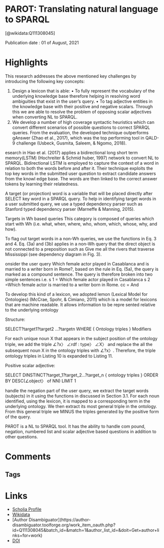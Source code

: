 
PAROT: Translating natural language to SPARQL
=============================================
  
  [@wikidata:Q111308045]  
  
Publication date : 01 of August, 2021  

# Highlights
This research addresses
the above mentioned key challenges by introducing the following key
concepts:
1. Design a lexicon that is able:
• To fully represent the vocabulary of the underlying knowledge
base therefore helping in resolving word ambiguities that exist in
the user’s query.
• To tag adjective entities in the knowledge base with their positive
and negative scalars. Through this we are able to resolve the
problem of opposing scalar adjectives when converting NL to
SPARQL.
2. We develop a number of high coverage syntactic heuristics which
can convert different scenarios of possible questions to correct
SPARQL queries.
From the evaluation, the developed technique outperforms gAnswer
(Zhao et al., 2017), which was the top performing tool in QALD-9
challenge (Usbeck, Gusmita, Saleem, & Ngomo, 2018).


esearch in Hao et al. (2017) applies a
bidirectional long short term memory(LSTM) (Hochreiter & Schmid­
huber, 1997) network to convert NL to SPARQL. Bidirectional LSTM is
employed to capture the context of a word in relation to both the words
before and after it. Their technique exploits the top key words in the
submitted user question to extract candidate answers from the knowl­
edge base. The words are then linked to the correct answer tokens by
learning their relatedness.


A target (or projection) word is a
variable that will be placed directly after SELECT key word in a SPARQL
query. To help in identifying target words in a user submitted query, we
use a typed dependency parser such as Stanford typed dependency
parser (Marneffe & Manning, 2015).

Targets in Wh based queries
This category is composed of queries which start with Wh (i.e. what,
when, where, who, whom, which, whose, why, and how).

To flag out target words in a non-Wh queries, we use the functions in
Eq. 3 and 4. Eq. (3a) and (3b) applies in a non-Wh query that the direct
object is not connected to a preposition such as Give me all the rivers that
traverse Mississippi (see dependency diagram in Fig. 3).


onsider the user query Which female actor played in Casablanca and is
married to a writer born in Rome?, based on the rule in Eq. (5a), the query
is marked as a compound sentence. The query is therefore broken into
two simple sentences i.e.
s 1 = Which female actor played in Casablanca
s 2 =Which female actor is married to a writer born in Rome.
cc = And

To develop this kind of a lexicon, we adopted lemon (Lexical Model
for Ontologies) (McCrae, Spohr, & Cimiano, 2011) which is a model for
lexicons that are machine readable. It allows information to be repre­
sented relative to the underlying ontology

Structure:

SELECT?target1?target2 …?targetn
WHERE {
Ontology triples
} Modifiers

For each unique noun X that appears in the subject position of the
ontology triple, we add the triple ∠?x〉 ∠rdf : type〉 ∠X〉 and replace the
all the subsequent noun X in the ontology triples with ∠?x〉. Therefore,
the triple ontology triples in Listing 10 is expanded to Listing 11.

Positive scalar adjective:

SELECT DINSTINCT?target_1?target_2…?target_n
{
ontology triples
}
ORDER BY DESC(∠object〉 of NN) LIMIT 1

handle the negation part of the user query, we extract the target
words (subjects) in it using the functions in discussed in Section 3.1. For
each noun identified, using the lexicon, it is mapped to a corresponding
term in the underlying ontology. We then extract its most general triple
in the ontology. From this general triple we MINUS the triples generated
by the positive form of the query.

PAROT is a NL to SPARQL tool. It has the ability to handle com­
pound, negation, numbered list and scalar adjective based questions in
addition to other questions.



# Comments

## Tags

# Links
  
 * [Scholia Profile](https://scholia.toolforge.org/work/Q111308045)  
 * [Wikidata](https://www.wikidata.org/wiki/Q111308045)  
 * [Author Disambiguator](https://author-
disambiguator.toolforge.org/work_item_oauth.php?id=Q111308045&batch_id=&match=1&author_list_id=&doit=Get+author+links+for+work)  
 * [DOI](https://doi.org/10.1016/J.ESWA.2021.114712)  
